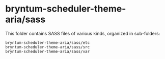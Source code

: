 # bryntum-scheduler-theme-aria/sass

This folder contains SASS files of various kinds, organized in sub-folders:

    bryntum-scheduler-theme-aria/sass/etc
    bryntum-scheduler-theme-aria/sass/src
    bryntum-scheduler-theme-aria/sass/var
